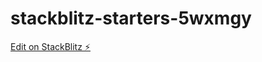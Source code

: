 # stackblitz-starters-5wxmgy

[Edit on StackBlitz ⚡️](https://stackblitz.com/edit/stackblitz-starters-5wxmgy)